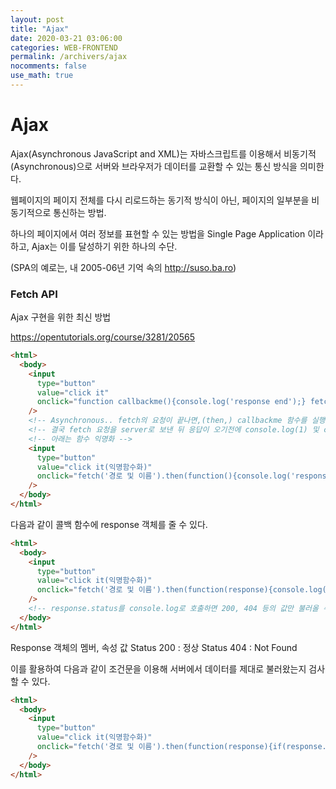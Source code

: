```yaml
---
layout: post
title: "Ajax"
date: 2020-03-21 03:06:00
categories: WEB-FRONTEND
permalink: /archivers/ajax
nocomments: false
use_math: true
---
```


# Ajax

Ajax(Asynchronous JavaScript and XML)는 자바스크립트를 이용해서 비동기적(Asynchronous)으로 서버와 브라우저가 데이터를 교환할 수 있는 통신 방식을 의미한다.

웹페이지의 페이지 전체를 다시 리로드하는 동기적 방식이 아닌, 페이지의 일부분을 비동기적으로 통신하는 방법.

하나의 페이지에서 여러 정보를 표현할 수 있는 방법을 Single Page Application 이라 하고, Ajax는 이를 달성하기 위한 하나의 수단.

(SPA의 예로는, 내 2005-06년 기억 속의 http://suso.ba.ro)

### Fetch API

Ajax 구현을 위한 최신 방법

https://opentutorials.org/course/3281/20565

```html
<html>
  <body>
    <input
      type="button"
      value="click it"
      onclick="function callbackme(){console.log('response end');} fetch('경로 및 이름').then(callbackme); console.log(1); console.log(2);"
    />
    <!-- Asynchronous.. fetch의 요청이 끝나면,(then,) callbackme 함수를 실행하라.  -->
    <!-- 결국 fetch 요청을 server로 보낸 뒤 응답이 오기전에 console.log(1) 및 consoloe.log(2) 등을 수행하고 있다가 응답이 오면 그에 따라 실행-->
    <!-- 아래는 함수 익명화 -->
    <input
      type="button"
      value="click it(익명함수화)"
      onclick="fetch('경로 및 이름').then(function(){console.log('response end');}); console.log(1); console.log(2);"
    />
  </body>
</html>
```

다음과 같이 콜백 함수에 response 객체를 줄 수 있다.

```html
<html>
  <body>
    <input
      type="button"
      value="click it(익명함수화)"
      onclick="fetch('경로 및 이름').then(function(response){console.log(response);}); console.log(1); console.log(2);"
    />
    <!-- response.status를 console.log로 호출하면 200, 404 등의 값만 불러올 수 있다. -->
  </body>
</html>
```

Response 객체의 멤버, 속성 값
Status 200 : 정상
Status 404 : Not Found

이를 활용하여 다음과 같이 조건문을 이용해 서버에서 데이터를 제대로 불러왔는지 검사할 수 있다.

```html
<html>
  <body>
    <input
      type="button"
      value="click it(익명함수화)"
      onclick="fetch('경로 및 이름').then(function(response){if(response.status == '404'){alert('Not Found');};}); console.log(1); console.log(2);"
    />
  </body>
</html>
```
